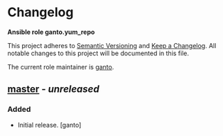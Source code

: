 # Changelog

**Ansible role ganto.yum_repo**

This project adheres to [Semantic Versioning](https://semver.org/spec/v2.0.0.html)
and [Keep a Changelog](https://keepachangelog.com/). All notable changes to this
project will be documented in this file.

The current role maintainer is [ganto](https://github.com/ganto).

## [master](https://github.com/ganto/ansible-yum_repo/) - _unreleased_

### Added

- Initial release. [ganto]

